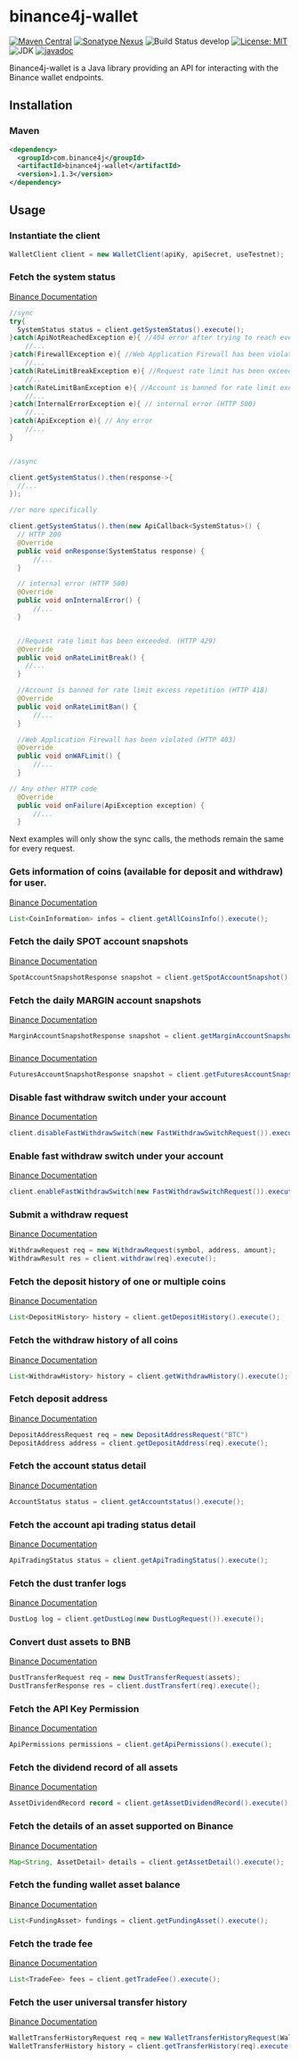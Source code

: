 # binance4j-wallet

[![Maven Central](https://maven-badges.herokuapp.com/maven-central/com.binance4j/binance4j-wallet/badge.svg)](https://search.maven.org/search?q=com.binance4j)
[![Sonatype Nexus](https://img.shields.io/nexus/r/com.binance4j/binance4j-wallet?server=https%3A%2F%2Fs01.oss.sonatype.org%2F)](https://s01.oss.sonatype.org/#nexus-search;quick~com.binance4j)
![Build Status develop](https://img.shields.io/github/workflow/status/binance4j/binance4j-wallet/Deploy%20Artifact%20on%20Maven%20then%20merge%20on%20main/deploy?label=Test)
[![License: MIT](https://img.shields.io/badge/License-MIT-yellow.svg)](https://opensource.org/licenses/MIT)
![JDK](https://upload.wikimedia.org/wikipedia/commons/7/75/Blue_JDK_1.8%2B_Shield_Badge.svg)
[![javadoc](https://img.shields.io/badge/javadoc-latest-informational)](https://binance4j.github.io/binance4j-wallet)

Binance4j-wallet is a Java library providing an API for interacting with the Binance wallet endpoints.

## Installation

### Maven

```xml
<dependency>
  <groupId>com.binance4j</groupId>
  <artifactId>binance4j-wallet</artifactId>
  <version>1.1.3</version>
</dependency>
```

## Usage

### Instantiate the client

```java
WalletClient client = new WalletClient(apiKy, apiSecret, useTestnet);
```

### Fetch the system status

[Binance Documentation](https://binance-docs.github.io/apidocs/spot/en#system-status-system)

```java
//sync
try{
  SystemStatus status = client.getSystemStatus().execute();
}catch(ApiNotReachedException e){ //404 error after trying to reach every server
    //...
}catch(FirewallException e){ //Web Application Firewall has been violated (HTTP 403)
    //...
}catch(RateLimitBreakException e){ //Request rate limit has been exceeded. (HTTP 429)
    //...
}catch(RateLimitBanException e){ //Account is banned for rate limit excess repetition (HTTP 418)
    //...
}catch(InternalErrorException e){ // internal error (HTTP 500)
    //...
}catch(ApiException e){ // Any error
    //...
}


//async

client.getSystemStatus().then(response->{
  //...
});

//or more specifically

client.getSystemStatus().then(new ApiCallback<SystemStatus>() {
  // HTTP 200
  @Override
  public void onResponse(SystemStatus response) {
      //...
  }

  // internal error (HTTP 500)
  @Override
  public void onInternalError() {
      //...
  } 


  //Request rate limit has been exceeded. (HTTP 429)
  @Override
  public void onRateLimitBreak() {
    //...
  }

  //Account is banned for rate limit excess repetition (HTTP 418)
  @Override
  public void onRateLimitBan() {
      //...
  }

  //Web Application Firewall has been violated (HTTP 403)
  @Override
  public void onWAFLimit() {
      //...
  }

// Any other HTTP code
  @Override
  public void onFailure(ApiException exception) {
      //...
  }
```

Next examples will only show the sync calls, the methods remain the same for every request.

### Gets information of coins (available for deposit and withdraw) for user.

[Binance Documentation](https://binance-docs.github.io/apidocs/spot/en/#all-coins-39-information-user_data)

```java
List<CoinInformation> infos = client.getAllCoinsInfo().execute();
```

### Fetch the daily SPOT account snapshots

[Binance Documentation](https://binance-docs.github.io/apidocs/spot/en/#daily-account-snapshot-user_data)

```java
SpotAccountSnapshotResponse snapshot = client.getSpotAccountSnapshot().execute();
```

### Fetch the daily MARGIN account snapshots

[Binance Documentation](https://binance-docs.github.io/apidocs/spot/en/#daily-account-snapshot-user_data)

```java
MarginAccountSnapshotResponse snapshot = client.getMarginAccountSnapshot().execute();
```

### 

[Binance Documentation](https://binance-docs.github.io/apidocs/spot/en/#daily-account-snapshot-user_data)

```java
FuturesAccountSnapshotResponse snapshot = client.getFuturesAccountSnapshot().execute();
```

### Disable fast withdraw switch under your account

[Binance Documentation](https://binance-docs.github.io/apidocs/spot/en/#disable-fast-withdraw-switch-user_data)

```java
client.disableFastWithdrawSwitch(new FastWithdrawSwitchRequest()).execute();
```

### Enable fast withdraw switch under your account

[Binance Documentation](https://binance-docs.github.io/apidocs/spot/en/#enable-fast-withdraw-switch-user_data)

```java
client.enableFastWithdrawSwitch(new FastWithdrawSwitchRequest()).execute();
```

### Submit a withdraw request

[Binance Documentation](https://binance-docs.github.io/apidocs/spot/en/#withdraw-user_data)

```java
WithdrawRequest req = new WithdrawRequest(symbol, address, amount);
WithdrawResult res = client.withdraw(req).execute();
```

### Fetch the deposit history of one or multiple coins

[Binance Documentation](https://binance-docs.github.io/apidocs/spot/en/#deposit-history-supporting-network-user_data)

```java
List<DepositHistory> history = client.getDepositHistory().execute();
```

### Fetch the withdraw history of all coins

[Binance Documentation](https://binance-docs.github.io/apidocs/spot/en/#withdraw-history-supporting-network-user_data)

```java
List<WithdrawHistory> history = client.getWithdrawHistory().execute();
```

### Fetch deposit address

[Binance Documentation](https://binance-docs.github.io/apidocs/spot/en/#deposit-address-supporting-network-user_data)

```java
DepositAddressRequest req = new DepositAddressRequest("BTC")
DepositAddress address = client.getDepositAddress(req).execute();
```

### Fetch the account status detail

[Binance Documentation](https://binance-docs.github.io/apidocs/spot/en/#deposit-address-supporting-network-user_data)

```java
AccountStatus status = client.getAccountstatus().execute();
```

### Fetch the account api trading status detail

[Binance Documentation](https://binance-docs.github.io/apidocs/spot/en/#account-api-trading-status-user_data)

```java
ApiTradingStatus status = client.getApiTradingStatus().execute();
```

### Fetch the dust tranfer logs

[Binance Documentation](https://binance-docs.github.io/apidocs/spot/en/#dustlog-user_data)

```java
DustLog log = client.getDustLog(new DustLogRequest()).execute();
```

### Convert dust assets to BNB

[Binance Documentation](https://binance-docs.github.io/apidocs/spot/en/#dust-transfer-user_data)

```java
DustTransferRequest req = new DustTransferRequest(assets);
DustTransferResponse res = client.dustTransfert(req).execute();
```

### Fetch the API Key Permission

[Binance Documentation](https://binance-docs.github.io/apidocs/spot/en/#get-api-key-permission-user_data)

```java
ApiPermissions permissions = client.getApiPermissions().execute();
```

### Fetch the dividend record of all assets

[Binance Documentation](https://binance-docs.github.io/apidocs/spot/en/#asset-dividend-record-user_data)

```java
AssetDividendRecord record = client.getAssetDividendRecord().execute();
```

### Fetch the details of an asset supported on Binance

[Binance Documentation](https://binance-docs.github.io/apidocs/spot/en/#asset-detail-user_data)

```java
Map<String, AssetDetail> details = client.getAssetDetail().execute();
```

### Fetch the funding wallet asset balance

[Binance Documentation](https://binance-docs.github.io/apidocs/spot/en/#query-user-universal-transfer-history-user_data)

```java
List<FundingAsset> fundings = client.getFundingAsset().execute();
```

### Fetch the trade fee

[Binance Documentation](https://binance-docs.github.io/apidocs/spot/en/#trade-fee-user_data)

```java
List<TradeFee> fees = client.getTradeFee().execute();
```

### Fetch the user universal transfer history

[Binance Documentation](https://binance-docs.github.io/apidocs/spot/en/#query-user-universal-transfer-history-user_data)

```java
WalletTransferHistoryRequest req = new WalletTransferHistoryRequest(WalletTransferType.MAIN_FUNDING);
WalletTransferHistory history = client.getTransferHistory(req).execute();
```

